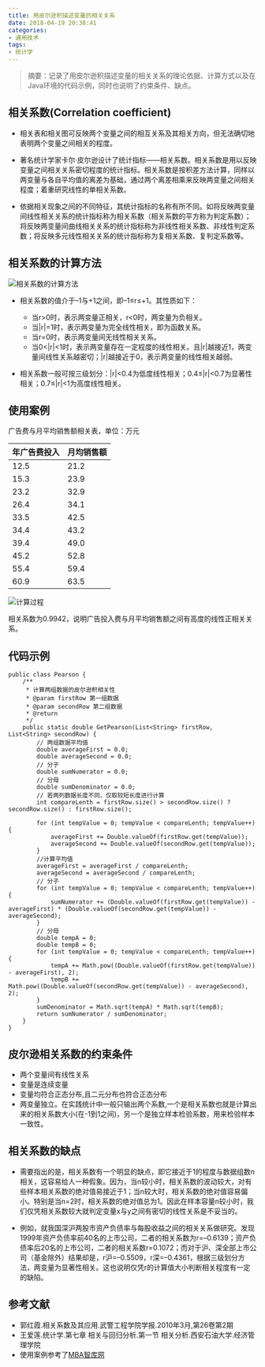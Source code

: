 ```yaml
---
title: 用皮尔逊积描述变量的相关关系
date: 2018-04-19 20:38:41
categories:
- 通用技术
tags:
- 统计学
---
```


> 摘要：记录了用皮尔逊积描述变量的相关关系的理论依据、计算方式以及在Java环境的代码示例，同时也说明了约束条件、缺点。

<!-- more -->

## 相关系数(Correlation coefficient)
- 相关表和相关图可反映两个变量之间的相互关系及其相关方向，但无法确切地表明两个变量之间相关的程度。

- 著名统计学家卡尔·皮尔逊设计了统计指标——相关系数。相关系数是用以反映变量之间相关关系密切程度的统计指标。相关系数是按积差方法计算，同样以两变量与各自平均值的离差为基础，通过两个离差相乘来反映两变量之间相关程度；着重研究线性的单相关系数。

- 依据相关现象之间的不同特征，其统计指标的名称有所不同。如将反映两变量间线性相关关系的统计指标称为相关系数（相关系数的平方称为判定系数）；将反映两变量间曲线相关关系的统计指标称为非线性相关系数、非线性判定系数；将反映多元线性相关关系的统计指标称为复相关系数、复判定系数等。

## 相关系数的计算方法

![相关系数的计算方法](https://img-blog.csdn.net/20180419202251399?watermark/2/text/aHR0cHM6Ly9ibG9nLmNzZG4ubmV0L2NseGVyaW5n/font/5a6L5L2T/fontsize/400/fill/I0JBQkFCMA==/dissolve/70)

- 相关系数的值介于–1与+1之间，即–1≤r≤+1。其性质如下：
  - 当r>0时，表示两变量正相关，r<0时，两变量为负相关。
  - 当|r|=1时，表示两变量为完全线性相关，即为函数关系。
  - 当r=0时，表示两变量间无线性相关关系。
  - 当0<|r|<1时，表示两变量存在一定程度的线性相关。且|r|越接近1，两变量间线性关系越密切；|r|越接近于0，表示两变量的线性相关越弱。


- 相关系数一般可按三级划分：|r|<0.4为低度线性相关；0.4≤|r|<0.7为显著性相关；0.7≤|r|<1为高度线性相关。

## 使用案例
广告费与月平均销售额相关表，单位：万元

| 年广告费投入  | 月均销售额  |
| ------------ | ------------ |
|12.5|21.2
|15.3|23.9
|23.2|32.9
|26.4|34.1
|33.5|42.5
|34.4|43.2
|39.4|49.0
|45.2|52.8
|55.4|59.4
|60.9|63.5

![计算过程](https://img-blog.csdn.net/20180419202950882?watermark/2/text/aHR0cHM6Ly9ibG9nLmNzZG4ubmV0L2NseGVyaW5n/font/5a6L5L2T/fontsize/400/fill/I0JBQkFCMA==/dissolve/70)

相关系数为0.9942，说明广告投入费与月平均销售额之间有高度的线性正相关关系。 　

## 代码示例

```
public class Pearson {
    /**
     * 计算两组数据的皮尔逊积相关性
     * @param firstRow 第一组数据
     * @param secondRow 第二组数据
     * @return
     */
    public static double GetPearson(List<String> firstRow, List<String> secondRow) {
        // 两组数据平均值
        double averageFirst = 0.0;
        double averageSecond = 0.0;
        // 分子
        double sumNumerator = 0.0;
        // 分母
        double sumDenominator = 0.0;
        // 若两列数据长度不同，仅取较短长度进行计算
        int compareLenth = firstRow.size() > secondRow.size() ? secondRow.size() : firstRow.size();

        for (int tempValue = 0; tempValue < compareLenth; tempValue++) {
            averageFirst += Double.valueOf(firstRow.get(tempValue));
            averageSecond += Double.valueOf(secondRow.get(tempValue));
        }
        //计算平均值
        averageFirst = averageFirst / compareLenth;
        averageSecond = averageSecond / compareLenth;
        // 分子
        for (int tempValue = 0; tempValue < compareLenth; tempValue++) {
            sumNumerator += (Double.valueOf(firstRow.get(tempValue)) - averageFirst) * (Double.valueOf(secondRow.get(tempValue)) - averageSecond);
        }
        // 分母
        double tempA = 0;
        double tempB = 0;
        for (int tempValue = 0; tempValue < compareLenth; tempValue++) {
            tempA += Math.pow((Double.valueOf(firstRow.get(tempValue)) - averageFirst), 2);
            tempB += Math.pow((Double.valueOf(secondRow.get(tempValue)) - averageSecond), 2);
        }
        sumDenominator = Math.sqrt(tempA) * Math.sqrt(tempB);
        return sumNumerator / sumDenominator;
    }
}
```

## 皮尔逊相关系数的约束条件

- 两个变量间有线性关系
- 变量是连续变量
- 变量均符合正态分布,且二元分布也符合正态分布
- 两变量独立。在实践统计中一般只输出两个系数,一个是相关系数也就是计算出来的相关系数大小(在-1到1之间)，另一个是独立样本检验系数，用来检验样本一致性。

## 相关系数的缺点
- 需要指出的是，相关系数有一个明显的缺点，即它接近于1的程度与数据组数n相关，这容易给人一种假象。因为，当n较小时，相关系数的波动较大，对有些样本相关系数的绝对值易接近于1；当n较大时，相关系数的绝对值容易偏小。特别是当n=2时，相关系数的绝对值总为1。因此在样本容量n较小时，我们仅凭相关系数较大就判定变量x与y之间有密切的线性关系是不妥当的。

- 例如，就我国深沪两股市资产负债率与每股收益之间的相关关系做研究。发现1999年资产负债率前40名的上市公司，二者的相关系数为r=–0.6139；资产负债率后20名的上市公司，二者的相关系数r=0.1072；而对于沪、深全部上市公司（基金除外）结果却是，r沪=–0.5509，r深=–0.4361，根据三级划分方法，两变量为显著性相关。这也说明仅凭r的计算值大小判断相关程度有一定的缺陷。

## 参考文献
- 郭红霞.相关系数及其应用.武警工程学院学报.2010年3月,第26卷第2期
- 王爱莲.统计学.第七章 相关与回归分析.第一节 相关分析.西安石油大学.经济管理学院
- 使用案例参考了[MBA智库网](http://wiki.mbalib.com/wiki/%E7%9B%B8%E5%85%B3%E7%B3%BB%E6%95%B0#_ref-0)
